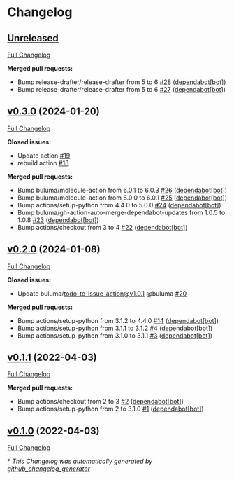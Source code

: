 # Changelog

## [Unreleased](https://github.com/buluma/ansible-role-packer/tree/HEAD)

[Full Changelog](https://github.com/buluma/ansible-role-packer/compare/v0.3.0...HEAD)

**Merged pull requests:**

- Bump release-drafter/release-drafter from 5 to 6 [\#28](https://github.com/buluma/ansible-role-packer/pull/28) ([dependabot[bot]](https://github.com/apps/dependabot))
- Bump release-drafter/release-drafter from 5 to 6 [\#27](https://github.com/buluma/ansible-role-packer/pull/27) ([dependabot[bot]](https://github.com/apps/dependabot))

## [v0.3.0](https://github.com/buluma/ansible-role-packer/tree/v0.3.0) (2024-01-20)

[Full Changelog](https://github.com/buluma/ansible-role-packer/compare/v0.2.0...v0.3.0)

**Closed issues:**

- Update action [\#19](https://github.com/buluma/ansible-role-packer/issues/19)
- rebuild action [\#18](https://github.com/buluma/ansible-role-packer/issues/18)

**Merged pull requests:**

- Bump buluma/molecule-action from 6.0.1 to 6.0.3 [\#26](https://github.com/buluma/ansible-role-packer/pull/26) ([dependabot[bot]](https://github.com/apps/dependabot))
- Bump buluma/molecule-action from 6.0.0 to 6.0.1 [\#25](https://github.com/buluma/ansible-role-packer/pull/25) ([dependabot[bot]](https://github.com/apps/dependabot))
- Bump actions/setup-python from 4.4.0 to 5.0.0 [\#24](https://github.com/buluma/ansible-role-packer/pull/24) ([dependabot[bot]](https://github.com/apps/dependabot))
- Bump buluma/gh-action-auto-merge-dependabot-updates from 1.0.5 to 1.0.8 [\#23](https://github.com/buluma/ansible-role-packer/pull/23) ([dependabot[bot]](https://github.com/apps/dependabot))
- Bump actions/checkout from 3 to 4 [\#22](https://github.com/buluma/ansible-role-packer/pull/22) ([dependabot[bot]](https://github.com/apps/dependabot))

## [v0.2.0](https://github.com/buluma/ansible-role-packer/tree/v0.2.0) (2024-01-08)

[Full Changelog](https://github.com/buluma/ansible-role-packer/compare/v0.1.1...v0.2.0)

**Closed issues:**

- Update buluma/todo-to-issue-action@v1.0.1 @buluma [\#20](https://github.com/buluma/ansible-role-packer/issues/20)

**Merged pull requests:**

- Bump actions/setup-python from 3.1.2 to 4.4.0 [\#14](https://github.com/buluma/ansible-role-packer/pull/14) ([dependabot[bot]](https://github.com/apps/dependabot))
- Bump actions/setup-python from 3.1.1 to 3.1.2 [\#4](https://github.com/buluma/ansible-role-packer/pull/4) ([dependabot[bot]](https://github.com/apps/dependabot))
- Bump actions/setup-python from 3.1.0 to 3.1.1 [\#3](https://github.com/buluma/ansible-role-packer/pull/3) ([dependabot[bot]](https://github.com/apps/dependabot))

## [v0.1.1](https://github.com/buluma/ansible-role-packer/tree/v0.1.1) (2022-04-03)

[Full Changelog](https://github.com/buluma/ansible-role-packer/compare/v0.1.0...v0.1.1)

**Merged pull requests:**

- Bump actions/checkout from 2 to 3 [\#2](https://github.com/buluma/ansible-role-packer/pull/2) ([dependabot[bot]](https://github.com/apps/dependabot))
- Bump actions/setup-python from 2 to 3.1.0 [\#1](https://github.com/buluma/ansible-role-packer/pull/1) ([dependabot[bot]](https://github.com/apps/dependabot))

## [v0.1.0](https://github.com/buluma/ansible-role-packer/tree/v0.1.0) (2022-04-03)

[Full Changelog](https://github.com/buluma/ansible-role-packer/compare/e6f80bfb084cf01b88aeac5dad4ca61214daf3b4...v0.1.0)



\* *This Changelog was automatically generated by [github_changelog_generator](https://github.com/github-changelog-generator/github-changelog-generator)*
